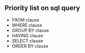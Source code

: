 ## Priority list on sql query
* FROM clause
* WHERE clause
* GROUP BY clause
* HAVING clause
* SELECT clause
* ORDER BY clause 